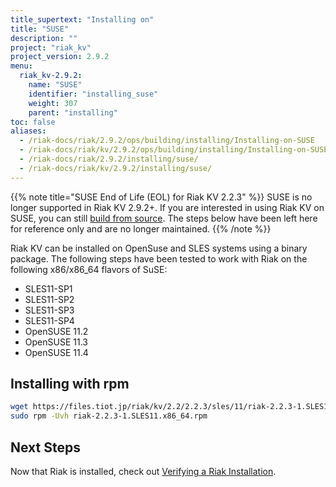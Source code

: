 ```yaml
---
title_supertext: "Installing on"
title: "SUSE"
description: ""
project: "riak_kv"
project_version: 2.9.2
menu:
  riak_kv-2.9.2:
    name: "SUSE"
    identifier: "installing_suse"
    weight: 307
    parent: "installing"
toc: false
aliases:
  - /riak-docs/riak/2.9.2/ops/building/installing/Installing-on-SUSE
  - /riak-docs/riak/kv/2.9.2/ops/building/installing/Installing-on-SUSE
  - /riak-docs/riak/2.9.2/installing/suse/
  - /riak-docs/riak/kv/2.9.2/installing/suse/
---
```


[install verify]: {{<baseurl>}}riak/kv/2.9.2/setup/installing/verify

{{% note title="SUSE End of Life (EOL) for Riak KV 2.2.3" %}}
SUSE is no longer supported in Riak KV 2.9.2+. If you are interested in using Riak KV on SUSE, you can still [build from source](../source). The steps below have been left here for reference only and are no longer maintained.
{{% /note %}}

Riak KV can be installed on OpenSuse and SLES systems using a binary package. The following steps have been tested to work with Riak on
the following x86/x86_64 flavors of SuSE:

* SLES11-SP1
* SLES11-SP2
* SLES11-SP3
* SLES11-SP4
* OpenSUSE 11.2
* OpenSUSE 11.3
* OpenSUSE 11.4

## Installing with rpm

```bash
wget https://files.tiot.jp/riak/kv/2.2/2.2.3/sles/11/riak-2.2.3-1.SLES11.x86_64.rpm
sudo rpm -Uvh riak-2.2.3-1.SLES11.x86_64.rpm
```

## Next Steps

Now that Riak is installed, check out [Verifying a Riak Installation][install verify].
